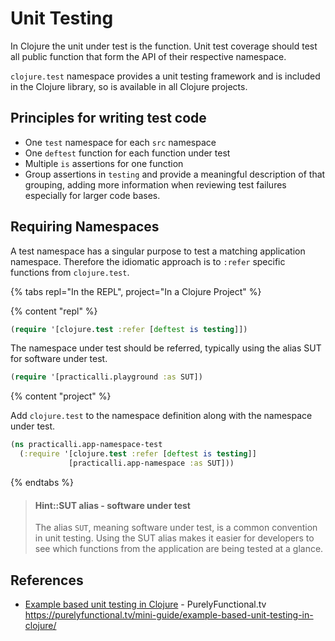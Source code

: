 # Unit Testing
In Clojure the unit under test is the function.  Unit test coverage should test all public function that form the API of their respective namespace.

`clojure.test` namespace provides a unit testing framework and is included in the Clojure library, so is available in all Clojure projects.


## Principles for writing test code
* One `test` namespace for each `src` namespace
* One `deftest` function for each function under test
* Multiple `is` assertions for one function
* Group assertions in `testing` and provide a meaningful description of that grouping, adding more information when reviewing test failures especially for larger code bases.


## Requiring Namespaces
A test namespace has a singular purpose to test a matching application namespace.  Therefore the idiomatic approach is to `:refer` specific functions from `clojure.test`.

{% tabs repl="In the REPL", project="In a Clojure Project" %}

{% content "repl" %}
```clojure
(require '[clojure.test :refer [deftest is testing]])
```

The namespace under test should be referred, typically using the alias SUT for software under test.

```clojure
(require '[practicalli.playground :as SUT])
```


{% content "project" %}

Add `clojure.test` to the namespace definition along with the namespace under test.

```clojure
(ns practicalli.app-namespace-test
  (:require '[clojure.test :refer [deftest is testing]]
             [practicalli.app-namespace :as SUT]))
```

{% endtabs %}

> #### Hint::SUT alias - software under test
> The alias `SUT`, meaning software under test, is a common convention in unit testing.  Using the SUT alias makes it easier for developers to see which functions from the application are being tested at a glance.


## References
* [Example based unit testing in Clojure](https://purelyfunctional.tv/mini-guide/example-based-unit-testing-in-clojure/) - PurelyFunctional.tv
https://purelyfunctional.tv/mini-guide/example-based-unit-testing-in-clojure/
